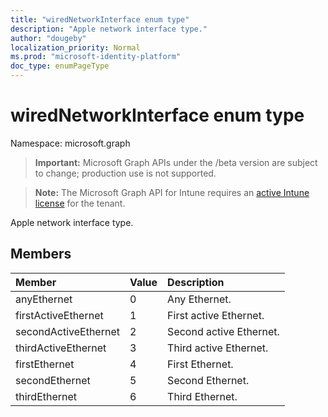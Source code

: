 ```yaml
---
title: "wiredNetworkInterface enum type"
description: "Apple network interface type."
author: "dougeby"
localization_priority: Normal
ms.prod: "microsoft-identity-platform"
doc_type: enumPageType
---
```


# wiredNetworkInterface enum type

Namespace: microsoft.graph

> **Important:** Microsoft Graph APIs under the /beta version are subject to change; production use is not supported.

> **Note:** The Microsoft Graph API for Intune requires an [active Intune license](https://go.microsoft.com/fwlink/?linkid=839381) for the tenant.

Apple network interface type.

## Members
|Member|Value|Description|
|:---|:---|:---|
|anyEthernet|0|Any Ethernet.|
|firstActiveEthernet|1|First active Ethernet.|
|secondActiveEthernet|2|Second active Ethernet.|
|thirdActiveEthernet|3|Third active Ethernet.|
|firstEthernet|4|First Ethernet.|
|secondEthernet|5|Second Ethernet.|
|thirdEthernet|6|Third Ethernet.|





